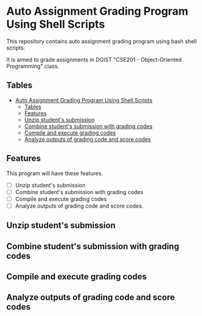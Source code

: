 # Auto Assignment Grading Program Using Shell Scripts

This repository contains auto assignment grading program using bash shell scripts.

It is aimed to grade assignments in DGIST "CSE201 - Object-Oriented Programming" class.

## Tables

- [Auto Assignment Grading Program Using Shell Scripts](#auto-assignment-grading-program-using-shell-scripts)
  - [Tables](#tables)
  - [Features](#features)
  - [Unzip student's submission](#unzip-students-submission)
  - [Combine student's submission with grading codes](#combine-students-submission-with-grading-codes)
  - [Compile and execute grading codes](#compile-and-execute-grading-codes)
  - [Analyze outputs of grading code and score codes](#analyze-outputs-of-grading-code-and-score-codes)

## Features

This program will have these features.

- [ ] Unzip student's submission
- [ ] Combine student's submission with grading codes
- [ ] Compile and execute grading codes
- [ ] Analyze outputs of grading code and score codes.

## Unzip student's submission

## Combine student's submission with grading codes

## Compile and execute grading codes

## Analyze outputs of grading code and score codes